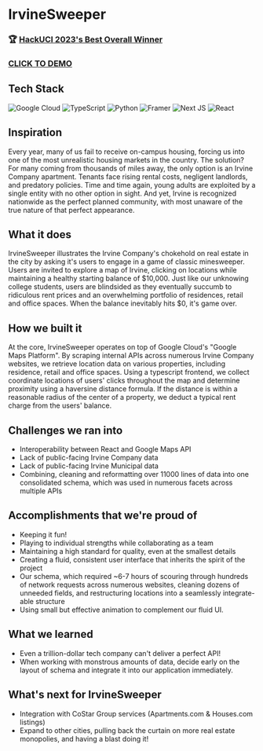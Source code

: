 # IrvineSweeper

### :trophy: [HackUCI 2023's Best Overall Winner](https://devpost.com/software/irvinesweeper)
### [CLICK TO DEMO](https://irvinesweeper.vercel.app/)

## Tech Stack
![Google Cloud](https://img.shields.io/badge/GoogleCloud-%234285F4.svg?style=for-the-badge&logo=google-cloud&logoColor=white)
![TypeScript](https://img.shields.io/badge/typescript-%23007ACC.svg?style=for-the-badge&logo=typescript&logoColor=white)
![Python](https://img.shields.io/badge/python-3670A0?style=for-the-badge&logo=python&logoColor=ffdd54)
![Framer](https://img.shields.io/badge/Framer-black?style=for-the-badge&logo=framer&logoColor=blue)
![Next JS](https://img.shields.io/badge/Next-black?style=for-the-badge&logo=next.js&logoColor=white)
![React](https://img.shields.io/badge/react-%2320232a.svg?style=for-the-badge&logo=react&logoColor=%2361DAFB)

## Inspiration

Every year, many of us fail to receive on-campus housing, forcing us into one of the most unrealistic housing markets in the country. The solution? For many coming from thousands of miles away, the only option is an Irvine Company apartment. Tenants face rising rental costs, negligent landlords, and predatory policies. Time and time again, young adults are exploited by a single entity with no other option in sight. And yet, Irvine is recognized nationwide as the perfect planned community, with most unaware of the true nature of that perfect appearance.

## What it does

IrvineSweeper illustrates the Irvine Company's chokehold on real estate in the city by asking it's users to engage in a game of classic minesweeper. Users are invited to explore a map of Irvine, clicking on locations while maintaining a healthy starting balance of $10,000. Just like our unknowing college students, users are blindsided as they eventually succumb to ridiculous rent prices and an overwhelming portfolio of residences, retail and office spaces. When the balance inevitably hits $0, it's game over.

## How we built it

At the core, IrvineSweeper operates on top of Google Cloud's "Google Maps Platform". By scraping internal APIs across numerous Irvine Company websites, we retrieve location data on various properties, including residence, retail and office spaces. Using a typescript frontend, we collect coordinate locations of users' clicks throughout the map and determine proximity using a haversine distance formula. If the distance is within a reasonable radius of the center of a property, we deduct a typical rent charge from the users' balance.

## Challenges we ran into
- Interoperability between React and Google Maps API
- Lack of public-facing Irvine Company data
- Lack of public-facing Irvine Municipal data
- Combining, cleaning and reformatting over 11000 lines of data into one consolidated schema, which was used in numerous facets across multiple APIs

## Accomplishments that we're proud of
- Keeping it fun!
- Playing to individual strengths while collaborating as a team
- Maintaining a high standard for quality, even at the smallest details
- Creating a fluid, consistent user interface that inherits the spirit of the project
- Our schema, which required ~6-7 hours of scouring through hundreds of network requests across numerous websites, cleaning dozens of unneeded fields, and restructuring locations into a seamlessly integrate-able structure
- Using small but effective animation to complement our fluid UI.

## What we learned
- Even a trillion-dollar tech company can't deliver a perfect API!
- When working with monstrous amounts of data, decide early on the layout of schema and integrate it into our application immediately.


## What's next for IrvineSweeper
- Integration with CoStar Group services (Apartments.com & Houses.com listings)
- Expand to other cities, pulling back the curtain on more real estate monopolies, and having a blast doing it!
